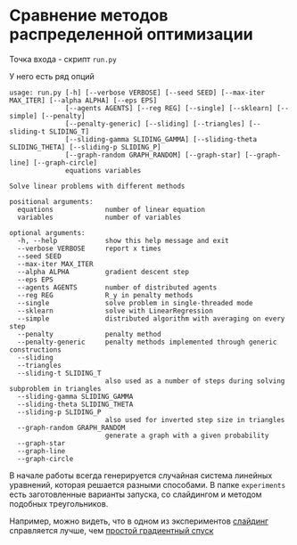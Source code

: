 # Сравнение методов распределенной оптимизации

Точка входа - скрипт `run.py`

У него есть ряд опций
```
usage: run.py [-h] [--verbose VERBOSE] [--seed SEED] [--max-iter MAX_ITER] [--alpha ALPHA] [--eps EPS]
              [--agents AGENTS] [--reg REG] [--single] [--sklearn] [--simple] [--penalty]
              [--penalty-generic] [--sliding] [--triangles] [--sliding-t SLIDING_T]
              [--sliding-gamma SLIDING_GAMMA] [--sliding-theta SLIDING_THETA] [--sliding-p SLIDING_P]
              [--graph-random GRAPH_RANDOM] [--graph-star] [--graph-line] [--graph-circle]
              equations variables

Solve linear problems with different methods

positional arguments:
  equations             number of linear equation
  variables             number of variables

optional arguments:
  -h, --help            show this help message and exit
  --verbose VERBOSE     report x times
  --seed SEED
  --max-iter MAX_ITER
  --alpha ALPHA         gradient descent step
  --eps EPS
  --agents AGENTS       number of distributed agents
  --reg REG             R_y in penalty methods
  --single              solve problem in single-threaded mode
  --sklearn             solve with LinearRegression
  --simple              distributed algorithm with averaging on every step
  --penalty             penalty method
  --penalty-generic     penalty methods implemented through generic constructions
  --sliding
  --triangles
  --sliding-t SLIDING_T
                        also used as a number of steps during solving subproblem in triangles
  --sliding-gamma SLIDING_GAMMA
  --sliding-theta SLIDING_THETA
  --sliding-p SLIDING_P
                        also used for inverted step size in triangles
  --graph-random GRAPH_RANDOM
                        generate a graph with a given probability
  --graph-star
  --graph-line
  --graph-circle
```

В начале работы всегда генерируется случайная система линейных уравнений, которая решается разными способами.
В папке `experiments` есть заготовленные варианты запуска, со слайдингом и методом подобных треугольников.

Например, можно видеть, что в одном из экспериментов [слайдинг](
https://raw.githubusercontent.com/Omrigan/distributed-optimization/master/experiments/sliding-star.txt) справляется лучше, чем [простой градиентный спуск](
https://github.com/Omrigan/distributed-optimization/blob/master/experiments/penalty-star.txt) 
